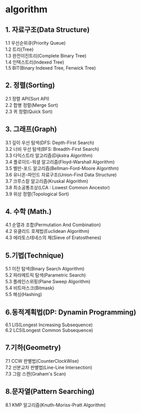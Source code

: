 # algorithm

## 1. 자료구조(Data Structure)
   1.1 우선순위큐(Priority Queue)<br>
   1.2 트리(Tree)<br>
   1.3 완전이진트리(Complete Binary Tree)<br>
   1.4 인텍스트리(Indexed Tree)<br>
   1.5 BIT(Binary Indexed Tree, Fenwick Tree)<br>

## 2. 정렬(Sorting)

   2.1 정렬 API(Sort API)<br>
   2.2 합병 정렬(Merge Sort)<br>
   2.3 퀴 정렬(Quick Sort)<br>

## 3. 그래프(Graph)
   3.1 깊이 우선 탐색(DFS: Depth-First Search)<br>
   3.2 너비 우선 탐색(BFS: Breadth-First Search)<br>
   3.3 다익스트라 알고리즘(Dijkstra Algorithm)<br>
   3.4 플로이드-워셜 알고리즘(Floyd-Warshall Algorithm)<br>
   3.5 벨만-포드 알고리즘(Bellman-Ford-Moore Algorithm)<br>
   3.6 유니온-파인드 자료구조(Union-Find Data Structure)<br>
   3.7 크루스칼 알고리즘(Kruskal Algorithm)<br>
   3.8 최소공통조상(LCA : Lowest Common Ancestor)<br>
   3.9 위상 정렬(Topological Sort)<br>

## 4. 수학 (Math.)
   4.1 순열과 조합(Permutation And Combination)<br>
   4.2 유클리드 호제법(Euclidean Algorithm)<br>
   4.3 에라토스테네스의 체(Sieve of Eratosthenes)<br>

## 5.기법(Technique)
   5.1 이진 탐색(Binary Search Algorithm)<br>
   5.2 파라메트릭 탐색(Parametric Search)<br>
   5.3 플레인스위핑(Plane Sweep Algorithm)<br>
   5.4 비트마스크(Bitmask)<br>
   5.5 해싱(Hashing)<br>

## 6.동적계획법(DP: Dynamin Programming)
   6.1 LIS(Longest Increasing Subsequence)<br>
   6.2 LCS(Longest Common Subsequence)<br>
   
## 7.기하(Geometry)
  7.1 CCW 판별법(CounterClockWise)<br>
  7.2 선분교차 판별법(Line-Line Intersection)<br>
  7.3 그람 스캔(Graham's Scan)<br>

## 8.문자열(Pattern Searching)
  8.1 KMP 알고리즘(Knuth-Moriss-Pratt Algorithm)<br>
